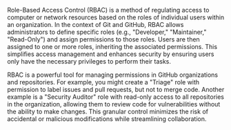 Role-Based Access Control (RBAC) is a method of regulating access to computer or network resources based on the roles of individual users within an organization. In the context of Git and GitHub, RBAC allows administrators to define specific roles (e.g., "Developer," "Maintainer," "Read-Only") and assign permissions to those roles. Users are then assigned to one or more roles, inheriting the associated permissions. This simplifies access management and enhances security by ensuring users only have the necessary privileges to perform their tasks.

RBAC is a powerful tool for managing permissions in GitHub organizations and repositories. For example, you might create a "Triage" role with permission to label issues and pull requests, but not to merge code. Another example is a "Security Auditor" role with read-only access to all repositories in the organization, allowing them to review code for vulnerabilities without the ability to make changes. This granular control minimizes the risk of accidental or malicious modifications while streamlining collaboration.